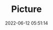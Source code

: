 ---
weight: 1
images:
- /images/edited/14.jpeg
title: Picture
date: 2022-06-12 05:51:14
tags: [luminarneo,work,ILCE-7M3,70.0]
---